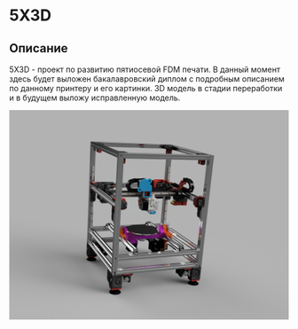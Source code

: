 # 5X3D
## Описание 
5X3D - проект по развитию пятиосевой FDM печати. В данный момент здесь будет выложен бакалавровский диплом с подробным описанием по данному принтеру и его картинки. 3D модель в стадии переработки и в будущем выложу исправленную модель.

<div align="center">
  <img src="/img/img1.jpg" alt="">
</div>